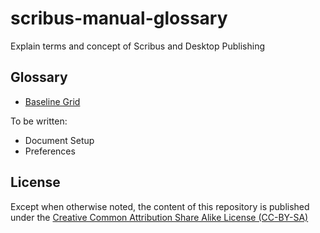 # scribus-manual-glossary

Explain terms and concept of Scribus and Desktop Publishing

## Glossary

- [Baseline Grid](content/baseline-grid.md)

To be written:

- Document Setup
- Preferences

## License

Except when otherwise noted, the content of this repository is published under the [Creative Common Attribution Share Alike License (CC-BY-SA)](https://creativecommons.org/licenses/by-sa/4.0/deed.en)
